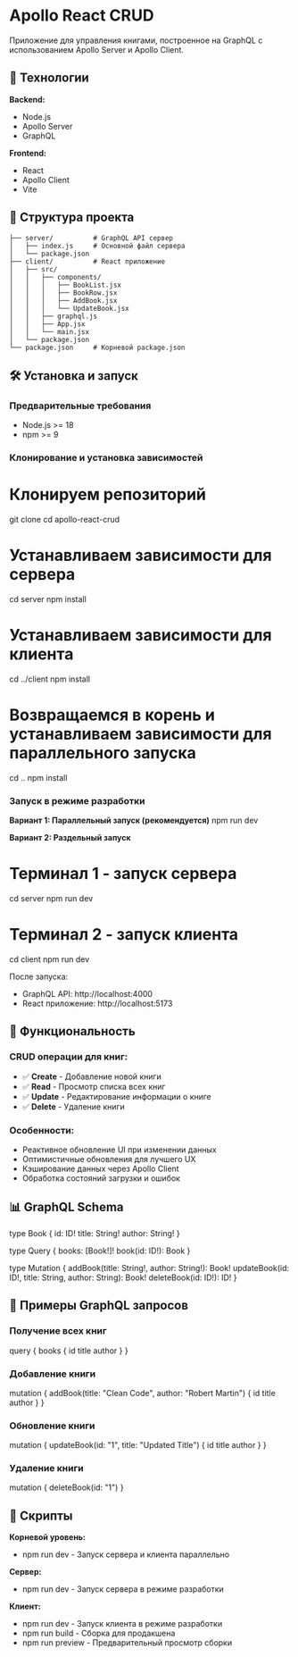 # Apollo React CRUD

Приложение для управления книгами, построенное на GraphQL с использованием Apollo Server и Apollo Client.

## 🚀 Технологии

**Backend:**
- Node.js
- Apollo Server
- GraphQL

**Frontend:**
- React
- Apollo Client
- Vite

## 📁 Структура проекта

```apollo-react-crud/
├── server/          # GraphQL API сервер
│   ├── index.js     # Основной файл сервера
│   └── package.json
├── client/          # React приложение
│   ├── src/
│   │   ├── components/
│   │   │   ├── BookList.jsx
│   │   │   ├── BookRow.jsx
│   │   │   ├── AddBook.jsx
│   │   │   └── UpdateBook.jsx
│   │   ├── graphql.js
│   │   ├── App.jsx
│   │   └── main.jsx
│   └── package.json
└── package.json     # Корневой package.json
```

## 🛠 Установка и запуск

### Предварительные требования
- Node.js >= 18
- npm >= 9

### Клонирование и установка зависимостей

# Клонируем репозиторий
git clone <your-repo-url>
cd apollo-react-crud

# Устанавливаем зависимости для сервера
cd server
npm install

# Устанавливаем зависимости для клиента
cd ../client
npm install

# Возвращаемся в корень и устанавливаем зависимости для параллельного запуска
cd ..
npm install

### Запуск в режиме разработки

**Вариант 1: Параллельный запуск (рекомендуется)**
npm run dev

**Вариант 2: Раздельный запуск**
# Терминал 1 - запуск сервера
cd server
npm run dev

# Терминал 2 - запуск клиента
cd client
npm run dev

После запуска:
- GraphQL API: http://localhost:4000
- React приложение: http://localhost:5173

## 🎯 Функциональность

### CRUD операции для книг:
- ✅ **Create** - Добавление новой книги
- ✅ **Read** - Просмотр списка всех книг
- ✅ **Update** - Редактирование информации о книге
- ✅ **Delete** - Удаление книги

### Особенности:
- Реактивное обновление UI при изменении данных
- Оптимистичные обновления для лучшего UX
- Кэширование данных через Apollo Client
- Обработка состояний загрузки и ошибок

## 📊 GraphQL Schema

type Book {
id: ID!
title: String!
author: String!
}

type Query {
books: [Book!]!
book(id: ID!): Book
}

type Mutation {
addBook(title: String!, author: String!): Book!
updateBook(id: ID!, title: String, author: String): Book!
deleteBook(id: ID!): ID!
}

## 🔧 Примеры GraphQL запросов

### Получение всех книг
query {
books {
id
title
author
}
}

### Добавление книги
mutation {
addBook(title: "Clean Code", author: "Robert Martin") {
id
title
author
}
}

### Обновление книги
mutation {
updateBook(id: "1", title: "Updated Title") {
id
title
author
}
}

### Удаление книги
mutation {
deleteBook(id: "1")
}

## 📝 Скрипты

**Корневой уровень:**
- npm run dev - Запуск сервера и клиента параллельно

**Сервер:**
- npm run dev - Запуск сервера в режиме разработки

**Клиент:**
- npm run dev - Запуск клиента в режиме разработки
- npm run build - Сборка для продакшена
- npm run preview - Предварительный просмотр сборки
